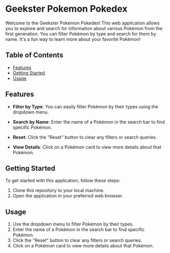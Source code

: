 # Geekster Pokemon Pokedex

Welcome to the Geekster Pokemon Pokedex! This web application allows you to explore and search for information about various Pokémon from the first generation. You can filter Pokémon by type and search for them by name. It's a fun way to learn more about your favorite Pokémon!

## Table of Contents

- [Features](#features)
- [Getting Started](#gettingStarted)
- [Usage](#usage)

## Features

- **Filter by Type**: You can easily filter Pokémon by their types using the dropdown menu.

- **Search by Name**: Enter the name of a Pokémon in the search bar to find specific Pokémon.

- **Reset**: Click the "Reset" button to clear any filters or search queries.

- **View Details**: Click on a Pokémon card to view more details about that Pokémon.

## Getting Started

To get started with this application, follow these steps:

1. Clone this repository to your local machine.
2. Open the application in your preferred web browser.

## Usage

1. Use the dropdown menu to filter Pokémon by their types.
2. Enter the name of a Pokémon in the search bar to find specific Pokémon.
3. Click the "Reset" button to clear any filters or search queries.
4. Click on a Pokémon card to view more details about that Pokémon.


